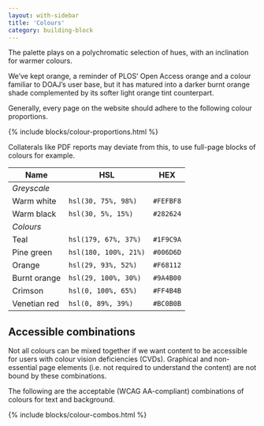 ```yaml
---
layout: with-sidebar
title: 'Colours'
category: building-block
---
```


The palette plays on a polychromatic selection of hues, with an inclination for warmer colours.

We’ve kept orange, a reminder of PLOS’ Open Access orange and a colour familiar to DOAJ’s user base, but it has matured into a darker burnt orange shade complemented by its softer light orange tint counterpart.

Generally, every page on the website should adhere to the following colour proportions.

{% include blocks/colour-proportions.html %}

Collaterals like PDF reports may deviate from this, to use full-page blocks of colours for example.

| Name                                                                        | HSL                   | HEX       |
|-----------------------------------------------------------------------------|-----------------------|-----------|
| _Greyscale_                                                                                                     |
| <span data-feather="droplet" class="white-fill"></span> Warm white          | `hsl(30, 75%, 98%)`   | `#FEFBF8` |
| <span data-feather="droplet" class="black-fill"></span> Warm black          | `hsl(30, 5%, 15%)`    | `#282624` |
| _Colours_                                                                   |                       |           |
| <span data-feather="droplet" class="teal-fill"></span> Teal        			    | `hsl(179, 67%, 37%)`  | `#1F9C9A` |
| <span data-feather="droplet" class="pine-green-fill"></span> Pine green     | `hsl(180, 100%, 21%)` | `#006D6D` |
| <span data-feather="droplet" class="orange-fill"></span> Orange             | `hsl(29, 93%, 52%)`   | `#F68112` |
| <span data-feather="droplet" class="burnt-orange-fill"></span> Burnt orange | `hsl(29, 100%, 30%)`  | `#9A4B00` |
| <span data-feather="droplet" class="crimson-fill"></span> Crimson           | `hsl(0, 100%, 65%)`   | `#FF4B4B` |
| <span data-feather="droplet" class="venetian-red-fill"></span> Venetian red | `hsl(0, 89%, 39%)`    | `#BC0B0B` |


## Accessible combinations

Not all colours can be mixed together if we want content to be accessible for users with colour vision deficiencies (CVDs). Graphical and non-essential page elements (i.e. not required to understand the content) are not bound by these combinations.

The following are the acceptable (WCAG AA-compliant) combinations of colours for text and background.

{% include blocks/colour-combos.html %}
